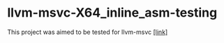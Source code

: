 # llvm-msvc-X64_inline_asm-testing
This project was aimed to be tested for llvm-msvc [[link]](https://github.com/NewWorldComingSoon/llvm-msvc-build)
